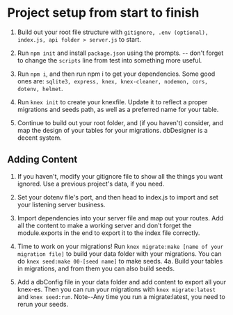# Project setup from start to finish

1. Build out your root file structure with `gitignore, .env (optional), index.js, api folder > server.js` to start.

2. Run `npm init` and install `package.json` using the prompts. -- don't forget to change the `scripts` line from test into something more useful.

3. Run `npm i`, and then run npm i to get your dependencies. Some good ones are: `sqlite3, express, knex, knex-cleaner, nodemon, cors, dotenv, helmet`.

4. Run `knex init` to create your knexfile. Update it to reflect a proper migrations and seeds path, as well as a preferred name for your table.

5. Continue to build out your root folder, and (if you haven't) consider, and map the design of your tables for your migrations. dbDesigner is a decent system.

## Adding Content

1. If you haven't, modify your gitignore file to show all the things you want ignored. Use a previous project's data, if you need.

2. Set your dotenv file's port, and then head to index.js to import and set your listening server business.

3. Import dependencies into your server file and map out your routes. Add all the content to make a working server and don't forget the module.exports in the end to export it to the index file correctly.

4. Time to work on your migrations! Run `knex migrate:make [name of your migration file]` to build your data folder with your migrations. You can do `knex seed:make 00-[seed name]` to make seeds.
    4a. Build your tables in migrations, and from them you can also build seeds.

5. Add a dbConfig file in your data folder and add content to export all your knex-es. Then you can run your migrations with `knex migrate:latest` and `knex seed:run`. Note--Any time you run a migrate:latest, you need to rerun your seeds.





